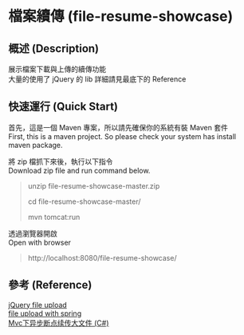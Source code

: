檔案續傳 (file-resume-showcase)
====================

概述 (Description)
------------
展示檔案下載與上傳的續傳功能  
大量的使用了 jQuery 的 lib 詳細請見最底下的 Reference


快速運行 (Quick Start)
------------
首先，這是一個 Maven 專案，所以請先確保你的系統有裝 Maven 套件  
First, this is a maven project. So please check your system has install maven package.  

將 zip 檔抓下來後，執行以下指令  
Download zip file and run command below.  

<blockquote>
<p>unzip file-resume-showcase-master.zip</p>
<p>cd file-resume-showcase-master/</p>
<p>mvn tomcat:run</p>
</blockquote>

透過瀏覽器開啟  
Open with browser

<blockquote>
<p>http://localhost:8080/file-resume-showcase/</p>
</blockquote>


參考 (Reference)
------------
<a href="https://github.com/blueimp/jQuery-File-Upload" target="_blank">jQuery file upload</a>  
<a href="http://krams915.blogspot.tw/2012/06/file-upload-with-spring-and-jquery-part_2793.html" target="_blank">file upload with spring</a>  
<a href="http://www.cnblogs.com/ASPNET2008/p/3360427.html" target="_blank">Mvc下异步断点续传大文件 (C#)</a>  

